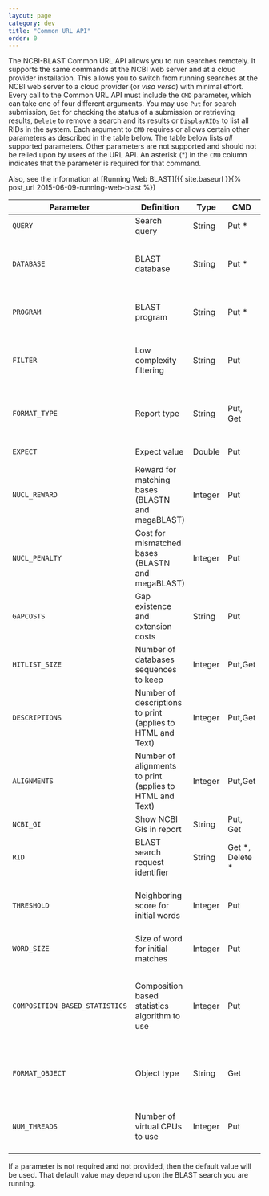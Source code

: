 ```yaml
---
layout: page
category: dev
title: "Common URL API"
order: 0
---
```


The NCBI-BLAST Common URL API allows you to run searches remotely.  It supports the same 
commands at the NCBI web server and at a cloud provider installation.  This allows you to switch from 
running searches at the NCBI web server to a cloud provider (or *visa versa*) with minimal effort.  
Every call to the Common URL API must include the `CMD` parameter, which can take one of four different
arguments.  You may use `Put` for search submission, `Get` for checking the
status of a submission or retrieving results, `Delete` to remove a search and
its results or `DisplayRIDs` to list all RIDs in the system.  Each argument to
`CMD` requires or allows certain other parameters as described in the table below.
The table below lists _all_ supported parameters. Other parameters are not supported and should not be 
relied upon by users of the URL API.  An asterisk (*) in the `CMD` column indicates that the parameter is 
required for that command.

Also, see the information at [Running Web BLAST]({{ site.baseurl }}{% post_url 2015-06-09-running-web-blast %})


|Parameter              | Definition              | Type | CMD | Allowed values                 |
|-----------------------|-------------------------|------|-----|--------------------------------|
|`QUERY`|Search query|String|Put *|Accession, GI, or FASTA.|
|`DATABASE`|BLAST database|String|Put *|Database from appendix 2 or one uploaded to blastdb_custom (see appendix 4)|
|`PROGRAM`|BLAST program|String|Put *|One of blastn, megablast, blastp, blastx, tblastn, tblastx|
|`FILTER`|Low complexity filtering|String|Put |F to disable. T or L to enable. Prepend "m" for mask at lookup (e.g., mL)|
|`FORMAT_TYPE`|Report type|String|Put, Get| HTML, Text, XML, XML2, JSON2, or Tabular. HTML is the default.|
|`EXPECT`|Expect value|Double|Put|Number greater than zero.|
|`NUCL_REWARD`|Reward for matching bases (BLASTN and megaBLAST)|Integer|Put|Integer greater than zero.|
|`NUCL_PENALTY`|Cost for mismatched bases (BLASTN and megaBLAST)|Integer|Put|Integer less than zero.|
|`GAPCOSTS`|Gap existence and extension costs|String|Put|Pair of positive integers separated by a space such as "11 1".|
|`HITLIST_SIZE`|Number of databases sequences to keep| Integer|Put,Get| Integer greater than zero.|
|`DESCRIPTIONS`|Number of descriptions to print (applies to HTML and Text)| Integer|Put,Get| Integer greater than zero.|
|`ALIGNMENTS`|Number of alignments to print (applies to HTML and Text)| Integer|Put,Get| Integer greater than zero.|
|`NCBI_GI`|Show NCBI GIs in report|String|Put, Get|T or F|
|`RID`|BLAST search request identifier|String|Get *, Delete *|The Request ID (RID) returned when the search was submitted|
|`THRESHOLD`|Neighboring score for initial words|Integer | Put | Positive integer (BLASTP default is 11). Does not apply to BLASTN or MegaBLAST).|
|`WORD_SIZE`|Size of word for initial matches| Integer| Put | Positive integer.|
|`COMPOSITION_BASED_STATISTICS`| Composition based statistics algorithm to use| Integer | Put| One of 0, 1, 2, or 3. See `comp_based_stats` command line option in the [BLAST+ user manual](http://www.ncbi.nlm.nih.gov/books/NBK279675/) for details.|
|`FORMAT_OBJECT`|Object type| String | Get | SearchInfo (status check) or Alignment (report formatting).|
|`NUM_THREADS`| Number of virtual CPUs to use| Integer | Put | Integer greater than zero (default is 1). *Supported only on the cloud* |


If a parameter is not required and not provided, then the default value will be
used. That default value may depend upon the BLAST search you are running.

